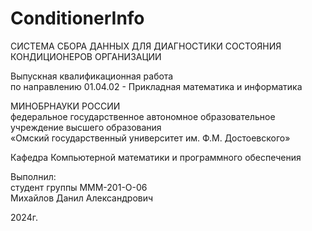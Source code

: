 # ConditionerInfo
СИСТЕМА СБОРА ДАННЫХ ДЛЯ ДИАГНОСТИКИ СОСТОЯНИЯ КОНДИЦИОНЕРОВ ОРГАНИЗАЦИИ 

Выпускная квалификационная работа\
по направлению 01.04.02 - Прикладная математика и информатика

МИНОБРНАУКИ РОССИИ\
федеральное государственное автономное образовательное учреждение высшего образования\
«Омский государственный университет им. Ф.М. Достоевского»

Кафедра Компьютерной математики и программного обеспечения

Выполнил:\
студент группы МММ-201-О-06\
Михайлов Данил Александрович

2024г.
